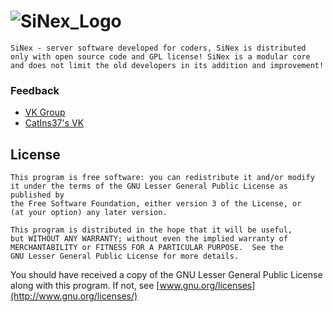 # ![SiNex_Logo](http://i.imgur.com/VEPVQGH.jpg)
```
SiNex - server software developed for coders, SiNex is distributed only with open source code and GPL license! SiNex is a modular core and does not limit the old developers in its addition and improvement!
```

### Feedback
- [VK Group](http://vk.com/nikers.team)
- [CatIns37's VK](http://vk.com/whiskas.love)

## License
	This program is free software: you can redistribute it and/or modify
	it under the terms of the GNU Lesser General Public License as published by
	the Free Software Foundation, either version 3 of the License, or
	(at your option) any later version.
	
	This program is distributed in the hope that it will be useful,
	but WITHOUT ANY WARRANTY; without even the implied warranty of
	MERCHANTABILITY or FITNESS FOR A PARTICULAR PURPOSE.  See the
	GNU Lesser General Public License for more details.

You should have received a copy of the GNU Lesser General Public License
along with this program.  If not, see [www.gnu.org/licenses](http://www.gnu.org/licenses/)
